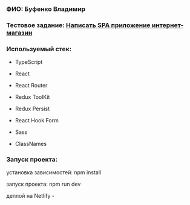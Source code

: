 ### ФИО: Буфенко Владимир

### Тестовое задание: [Написать SPA приложение интернет-магазин](https://drive.google.com/file/d/14tGSeumGrExpvKH3-6EzNy7a2daTH5S8/view?usp=sharing)

### Используемый стек:

- TypeScript

- React
- React Router

- Redux ToolKit
- Redux Persist

- React Hook Form
- Sass
- ClassNames

### Запуск проекта:

установка зависимостей: npm install

запуск проекта: npm run dev

деплой на Netlify -

